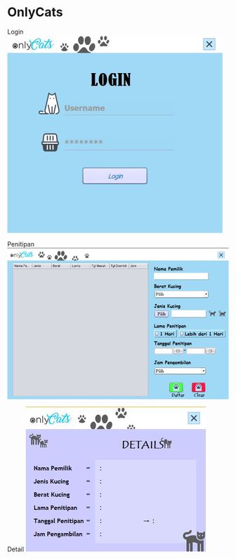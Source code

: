 # OnlyCats

Login
![log](https://github.com/knimoni/OnlyCats/blob/master/ss/log.jpg?raw=true)

Penitipan
![sav](https://github.com/knimoni/OnlyCats/blob/master/ss/sav.jpg?raw=true)

Detail
![det](https://github.com/knimoni/OnlyCats/blob/master/ss/det.jpg?raw=true)
